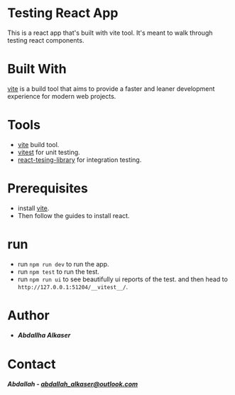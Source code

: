 # Testing React App
This is a react app that's built with vite tool. It's meant to walk through testing react components.

# Built With
[vite](https://vitejs.dev/guide/) is a build tool that aims to provide a faster and leaner development experience for modern web projects.

# Tools
- [vite](https://vitejs.dev/guide/) build tool.
- [vitest](https://vitest.dev/guide/ui.html) for unit testing.
- [react-tesing-library](https://testing-library.com/docs/react-testing-library/example-intro) for integration testing.

# Prerequisites
- install [vite](https://vitejs.dev/guide/).
- Then follow the guides to install react.

# run
- run `npm run dev` to run the app.
- run `npm test` to run the test.
- run `npm run ui` to see beautifully ui reports of the test. and then head to `http://127.0.0.1:51204/__vitest__/`.

# Author
- ##### Abdallha Alkaser

# Contact
##### Abdallah - abdallah_alkaser@outlook.com

